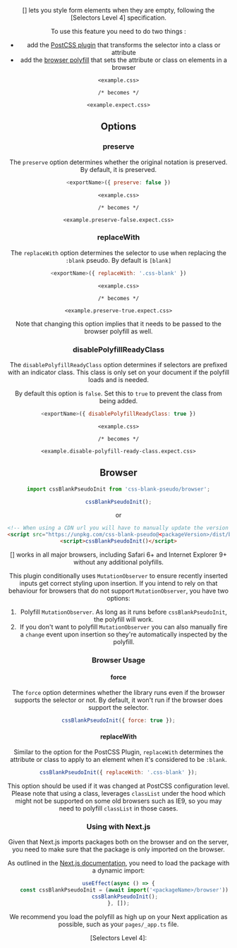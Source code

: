 <!-- Available Variables: -->
<!-- <humanReadableName> PostCSS Your Plugin -->
<!-- <exportName> postcssYourPlugin -->
<!-- <packageName> @csstools/postcss-your-plugin -->
<!-- <packageVersion> 1.0.0 -->
<!-- <packagePath> plugins/postcss-your-plugin -->
<!-- <cssdbId> your-feature -->
<!-- <specUrl> https://www.w3.org/TR/css-color-4/#funcdef-color -->
<!-- <example.css> file contents for examples/example.css -->
<!-- <header> -->
<!-- <usage> usage instructions -->
<!-- <envSupport> -->
<!-- <corsWarning> -->
<!-- <linkList> -->
<!-- <parallelBuildsNotice> -->
<!-- to generate : npm run docs -->

<header>

[<humanReadableName>] lets you style form elements when they are empty, following 
the [Selectors Level 4] specification.

To use this feature you need to do two things :
- add the [PostCSS plugin](#usage) that transforms the selector into a class or attribute
- add the [browser polyfill](#browser) that sets the attribute or class on elements in a browser

```pcss
<example.css>

/* becomes */

<example.expect.css>
```

<usage>

<envSupport>

## Options

### preserve

The `preserve` option determines whether the original notation
is preserved. By default, it is preserved.

```js
<exportName>({ preserve: false })
```

```pcss
<example.css>

/* becomes */

<example.preserve-false.expect.css>
```

### replaceWith

The `replaceWith` option determines the selector to use when replacing
the `:blank` pseudo. By default is `[blank]`

```js
<exportName>({ replaceWith: '.css-blank' })
```

```pcss
<example.css>

/* becomes */

<example.preserve-true.expect.css>
```

Note that changing this option implies that it needs to be passed to the
browser polyfill as well.

### disablePolyfillReadyClass

The `disablePolyfillReadyClass` option determines if selectors are prefixed with an indicator class.
This class is only set on your document if the polyfill loads and is needed.

By default this option is `false`.
Set this to `true` to prevent the class from being added.

```js
<exportName>({ disablePolyfillReadyClass: true })
```

```pcss
<example.css>

/* becomes */

<example.disable-polyfill-ready-class.expect.css>
```

## Browser

```js
import cssBlankPseudoInit from 'css-blank-pseudo/browser';

cssBlankPseudoInit();
```

or

```html
<!-- When using a CDN url you will have to manually update the version number -->
<script src="https://unpkg.com/css-blank-pseudo@<packageVersion>/dist/browser-global.js"></script>
<script>cssBlankPseudoInit()</script>
```

[<humanReadableName>] works in all major browsers, including Safari 6+ and
Internet Explorer 9+ without any additional polyfills.

This plugin conditionally uses `MutationObserver` to ensure recently inserted 
inputs get correct styling upon insertion. If you intend to rely on that 
behaviour for browsers that do not support `MutationObserver`, you have two
options:

1. Polyfill `MutationObserver`. As long as it runs before `cssBlankPseudoInit`,
the polyfill will work.
2. If you don't want to polyfill `MutationObserver` you can also manually fire
a `change` event upon insertion so they're automatically inspected by the
polyfill.

### Browser Usage

#### force

The `force` option determines whether the library runs even if the browser 
supports the selector or not. By default, it won't run if the browser does
support the selector.

```js
cssBlankPseudoInit({ force: true });
```

#### replaceWith

Similar to the option for the PostCSS Plugin, `replaceWith` determines the
attribute or class to apply to an element when it's considered to be `:blank`.

```js
cssBlankPseudoInit({ replaceWith: '.css-blank' });
```

This option should be used if it was changed at PostCSS configuration level.
Please note that using a class, leverages `classList` under the hood which 
might  not be supported on some old browsers such as IE9, so you may need 
to polyfill `classList` in those cases.

### Using with Next.js

Given that Next.js imports packages both on the browser and on the server, you need to make sure that the package is only imported on the browser.

As outlined in the [Next.js documentation](https://nextjs.org/docs/advanced-features/dynamic-import#with-external-libraries), you need to load the package with a dynamic import:

```jsx
useEffect(async () => {
	const cssBlankPseudoInit = (await import('<packageName>/browser')).default;
	cssBlankPseudoInit();
}, []);
```

We recommend you load the polyfill as high up on your Next application as possible, such as your `pages/_app.ts` file.

<linkList>
[Selectors Level 4]: <specUrl>
